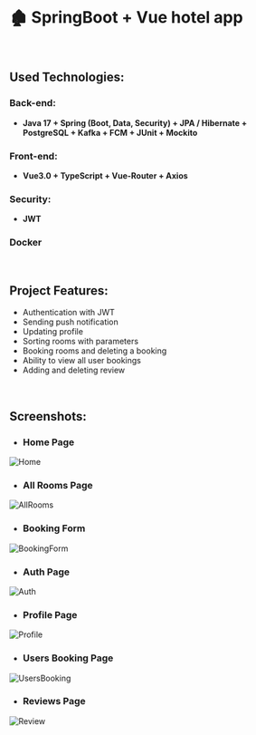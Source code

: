 # 🏚 SpringBoot + Vue hotel app

<br/>

## Used Technologies:

### Back-end:
* **Java 17 + Spring (Boot, Data, Security) + JPA / Hibernate + PostgreSQL + Kafka + FCM + JUnit + Mockito**

### Front-end: 
* **Vue3.0 + TypeScript + Vue-Router + Axios**
### Security: 
* **JWT**

### Docker

<br/>

## Project Features:

* Authentication with JWT
* Sending push notification
* Updating profile
* Sorting rooms with parameters
* Booking rooms and deleting a booking
* Ability to view all user bookings
* Adding and deleting review

<br/>

## Screenshots:
* ### Home Page
![Home](https://i.ibb.co/JpzPDhj/Home.png)<br/>

* ### All Rooms Page

![AllRooms](https://i.ibb.co/RhzBYh2/AllRooms.png)<br/>

* ### Booking Form

![BookingForm](https://i.ibb.co/RPcWSvG/Booking-Form.png)<br/>

* ### Auth Page

![Auth](https://i.ibb.co/0rdFKZh/Auth.png)<br/>

* ### Profile Page

![Profile](https://i.ibb.co/LtG8d8X/Profile.png)<br/>

* ### Users Booking Page

![UsersBooking](https://i.ibb.co/1GKvhxt/Booking.png)<br/>

* ### Reviews Page

![Review](https://i.ibb.co/C6vjSgJ/Review.png)<br/>
